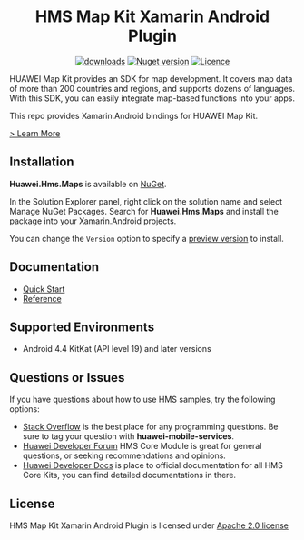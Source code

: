 <p align="center">
  <h1 align="center">HMS Map Kit Xamarin Android Plugin</h1>
</p>

<p align="center">
  <a href="https://www.nuget.org/packages/Huawei.Hms.Maps/"><img src="https://img.shields.io/nuget/dt/Huawei.Hms.Maps?label=Downloads&color=%23007EC6&style=for-the-badge"alt="downloads"></a>
  <a href="https://www.nuget.org/packages/Huawei.Hms.Maps/"><img src="https://img.shields.io/nuget/v/Huawei.Hms.Maps?color=%23ed2a1c&style=for-the-badge" alt="Nuget version"></a>
  <a href="/LICENCE"><img src="https://img.shields.io/badge/License-Apache%202.0-blue.svg?color=%3bcc62&style=for-the-badge" alt="Licence"></a>
</p>


HUAWEI Map Kit provides an SDK for map development. It covers map data of more than 200 countries and regions, and supports dozens of languages. With this SDK, you can easily integrate map-based functions into your apps.

This repo provides Xamarin.Android bindings for HUAWEI Map Kit.

[> Learn More](https://developer.huawei.com/consumer/en/doc/development/HMS-Plugin-Guides-V1/introduction-0000001050143021-V1)

## Installation

**Huawei.Hms.Maps** is available on [NuGet](https://www.nuget.org/packages/Huawei.Hms.Maps). 

In the Solution Explorer panel, right click on the solution name and select Manage NuGet Packages. Search for **Huawei.Hms.Maps** and install the package into your Xamarin.Android projects.

You can change the `Version` option to specify a [preview version](https://www.nuget.org/packages/Huawei.Hms.Maps) to install.

## Documentation

- [Quick Start](https://developer.huawei.com/consumer/en/doc/development/HMS-Plugin-Guides-V1/preparations-0000001050141074-V1)
- [Reference](https://developer.huawei.com/consumer/en/doc/development/HMS-Plugin-References-V1/overview-0000001061343659-V1)

## Supported Environments

- Android 4.4 KitKat (API level 19) and later versions

## Questions or Issues

If you have questions about how to use HMS samples, try the following options:
- [Stack Overflow](https://stackoverflow.com/questions/tagged/huawei-mobile-services) is the best place for any programming questions. Be sure to tag your question with 
**huawei-mobile-services**.
- [Huawei Developer Forum](https://forums.developer.huawei.com/forumPortal/en/home?fid=0101187876626530001) HMS Core Module is great for general questions, or seeking recommendations and opinions.
- [Huawei Developer Docs](https://developer.huawei.com/consumer/en/doc/overview/HMS-Core-Plugin) is place to official documentation for all HMS Core Kits, you can find detailed documentations in there.

## License

HMS Map Kit Xamarin Android Plugin is licensed under [Apache 2.0 license](LICENCE)